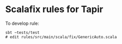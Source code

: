 # Scalafix rules for Tapir

To develop rule:
```
sbt ~tests/test
# edit rules/src/main/scala/fix/GenericAuto.scala
```
